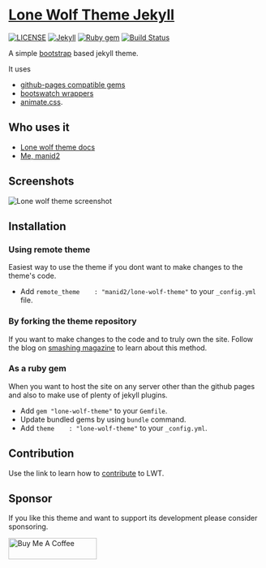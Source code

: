 # [Lone Wolf Theme Jekyll][1]

[![LICENSE](https://img.shields.io/badge/license-MIT-lightgrey.svg)](https://github.com/manid2/lone-wolf-theme/blob/master/LICENSE)
[![Jekyll](https://img.shields.io/badge/jekyll-%3E%3D%203.8-blue.svg)][jekyll]
[![Ruby gem](https://badge.fury.io/rb/lone-wolf-theme.svg)](https://rubygems.org/gems/lone-wolf-theme/)
[![Build Status](https://travis-ci.com/manid2/lone-wolf-theme.svg?branch=master)](https://travis-ci.com/manid2/lone-wolf-theme)

A simple [bootstrap][bs4] based jekyll theme.

It uses

- [github-pages compatible gems][gh-gems]
- [bootswatch wrappers][bootswatch]
- [animate.css][ani-css].

## Who uses it

- [Lone wolf theme docs][1]
- [Me, manid2][2]

## Screenshots

![Lone wolf theme screenshot][lwt_ss_all_img]

<!-- Images -->
[lwt_ss_all_img]: lwt_screenshots/lwt_ss_all_in_one.png "Lone wolf theme screenshot"

## Installation

### Using remote theme

Easiest way to use the theme if you dont want to make changes to the theme's
code.

- Add `remote_theme    : "manid2/lone-wolf-theme"` to your `_config.yml` file.

### By forking the theme repository

If you want to make changes to the code and to truly own the site.
Follow the blog on [smashing magazine][sm-gh-pages] to learn about this method.

### As a ruby gem

When you want to host the site on any server other than the github pages
and also to make use of plenty of jekyll plugins.

- Add `gem "lone-wolf-theme"` to your `Gemfile`.
- Update bundled gems by using `bundle` command.
- Add `theme    : "lone-wolf-theme"` to your `_config.yml`.

## Contribution

Use the link to learn how to [contribute][3] to LWT.

## Sponsor

If you like this theme and want to support its development please consider
sponsoring.

<a href="https://buymeacoffee.com/manid2" target="_blank"><img src="https://cdn.buymeacoffee.com/buttons/default-yellow.png" alt="Buy Me A Coffee" height="42" width="174"></a>

<!-- Links in the post -->
[jekyll]: https://jekyllrb.com/
[bs4]: https://getbootstrap.com/
[bootswatch]: https://bootswatch.com/
[gh-gems]: https://pages.github.com/versions/
[ani-css]: https://daneden.github.io/animate.css/
[sm-gh-pages]: https://www.smashingmagazine.com/2014/08/build-blog-jekyll-github-pages/

[1]: https://manid2.github.io/lone-wolf-theme/
[2]: https://manid2.gitlab.io/
[3]: https://manid2.github.io/lone-wolf-theme/contribute/
